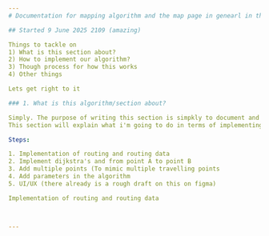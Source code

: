 ```yaml
---
# Documentation for mapping algorithm and the map page in genearl in this readme page.

## Started 9 June 2025 2109 (amazing)

Things to tackle on
1) What is this section about?
2) How to implement our algorithm?
3) Though process for how this works
4) Other things

Lets get right to it

### 1. What is this algorithm/section about?

Simply. The purpose of writing this section is simpkly to document and remember what im supposed to be doing
This section will explain what i'm going to do in terms of implementing the algorithm

Steps:

1. Implementation of routing and routing data
2. Implement dijkstra's and from point A to point B
3. Add multiple points (To mimic multiple travelling points
4. Add parameters in the algorithm
5. UI/UX (there already is a rough draft on this on figma)

Implementation of routing and routing data



---
```

